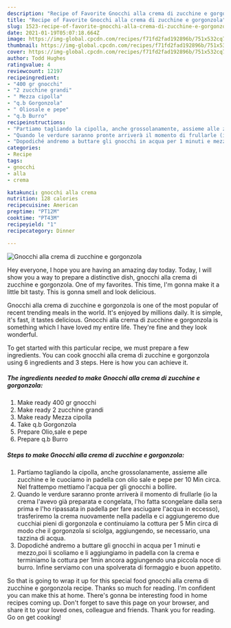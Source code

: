 ```yaml
---
description: "Recipe of Favorite Gnocchi alla crema di zucchine e gorgonzola"
title: "Recipe of Favorite Gnocchi alla crema di zucchine e gorgonzola"
slug: 1523-recipe-of-favorite-gnocchi-alla-crema-di-zucchine-e-gorgonzola
date: 2021-01-19T05:07:18.664Z
image: https://img-global.cpcdn.com/recipes/f71fd2fad192896b/751x532cq70/gnocchi-alla-crema-di-zucchine-e-gorgonzola-recipe-main-photo.jpg
thumbnail: https://img-global.cpcdn.com/recipes/f71fd2fad192896b/751x532cq70/gnocchi-alla-crema-di-zucchine-e-gorgonzola-recipe-main-photo.jpg
cover: https://img-global.cpcdn.com/recipes/f71fd2fad192896b/751x532cq70/gnocchi-alla-crema-di-zucchine-e-gorgonzola-recipe-main-photo.jpg
author: Todd Hughes
ratingvalue: 4
reviewcount: 12197
recipeingredient:
- "400 gr gnocchi"
- "2 zucchine grandi"
- " Mezza cipolla"
- "q.b Gorgonzola"
- " Oliosale e pepe"
- "q.b Burro"
recipeinstructions:
- "Partiamo tagliando la cipolla, anche grossolanamente, assieme alle zucchine e le cuociamo in padella con olio sale e pepe per 10 Min circa. Nel frattempo mettiamo l&#39;acqua per gli gnocchi a bollire."
- "Quando le verdure saranno pronte arriverà il momento di frullarle (io la crema l&#39;avevo già preparata e congelata, l&#39;ho fatta scongelare dalla sera prima e l&#39;ho ripassata in padella per fare asciugare l&#39;acqua in eccesso), trasferiremo la crema nuovamente nella padella e ci aggiungeremo due cucchiai pieni di gorgonzola e continuiamo la cottura per 5 Min circa di modo che il gorgonzola si sciolga, aggiungendo, se necessario, una tazzina di acqua."
- "Dopodiché andremo a buttare gli gnocchi in acqua per 1 minuti e mezzo,poi li scoliamo e li aggiungiamo in padella con la crema e terminiamo la cottura per 1min ancora aggiungendo una piccola noce di burro. Infine serviamo con una spolverata di formaggio e buon appetito."
categories:
- Recipe
tags:
- gnocchi
- alla
- crema

katakunci: gnocchi alla crema 
nutrition: 128 calories
recipecuisine: American
preptime: "PT12M"
cooktime: "PT43M"
recipeyield: "1"
recipecategory: Dinner

---
```



![Gnocchi alla crema di zucchine e gorgonzola](https://img-global.cpcdn.com/recipes/f71fd2fad192896b/751x532cq70/gnocchi-alla-crema-di-zucchine-e-gorgonzola-recipe-main-photo.jpg)

Hey everyone, I hope you are having an amazing day today. Today, I will show you a way to prepare a distinctive dish, gnocchi alla crema di zucchine e gorgonzola. One of my favorites. This time, I'm gonna make it a little bit tasty. This is gonna smell and look delicious.

Gnocchi alla crema di zucchine e gorgonzola is one of the most popular of recent trending meals in the world. It's enjoyed by millions daily. It is simple, it's fast, it tastes delicious. Gnocchi alla crema di zucchine e gorgonzola is something which I have loved my entire life. They're fine and they look wonderful.




To get started with this particular recipe, we must prepare a few ingredients. You can cook gnocchi alla crema di zucchine e gorgonzola using 6 ingredients and 3 steps. Here is how you can achieve it.

<!--inarticleads1-->

##### The ingredients needed to make Gnocchi alla crema di zucchine e gorgonzola:

1. Make ready 400 gr gnocchi
1. Make ready 2 zucchine grandi
1. Make ready  Mezza cipolla
1. Take q.b Gorgonzola
1. Prepare  Olio,sale e pepe
1. Prepare q.b Burro




<!--inarticleads2-->

##### Steps to make Gnocchi alla crema di zucchine e gorgonzola:

1. Partiamo tagliando la cipolla, anche grossolanamente, assieme alle zucchine e le cuociamo in padella con olio sale e pepe per 10 Min circa. Nel frattempo mettiamo l&#39;acqua per gli gnocchi a bollire.
1. Quando le verdure saranno pronte arriverà il momento di frullarle (io la crema l&#39;avevo già preparata e congelata, l&#39;ho fatta scongelare dalla sera prima e l&#39;ho ripassata in padella per fare asciugare l&#39;acqua in eccesso), trasferiremo la crema nuovamente nella padella e ci aggiungeremo due cucchiai pieni di gorgonzola e continuiamo la cottura per 5 Min circa di modo che il gorgonzola si sciolga, aggiungendo, se necessario, una tazzina di acqua.
1. Dopodiché andremo a buttare gli gnocchi in acqua per 1 minuti e mezzo,poi li scoliamo e li aggiungiamo in padella con la crema e terminiamo la cottura per 1min ancora aggiungendo una piccola noce di burro. Infine serviamo con una spolverata di formaggio e buon appetito.




So that is going to wrap it up for this special food gnocchi alla crema di zucchine e gorgonzola recipe. Thanks so much for reading. I'm confident you can make this at home. There's gonna be interesting food in home recipes coming up. Don't forget to save this page on your browser, and share it to your loved ones, colleague and friends. Thank you for reading. Go on get cooking!
